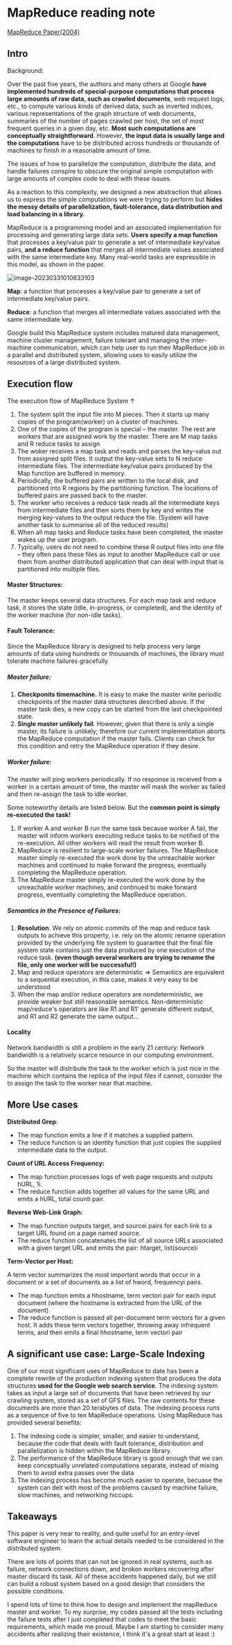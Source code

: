 

# MapReduce reading note

[MapReduce Paper(2004)](http://static.googleusercontent.com/media/research.google.com/en//archive/mapreduce-osdi04.pdf)

## Intro

Background:

Over the past five years, the authors and many others at Google **have implemented hundreds of special-purpose computations that process large amounts of raw data, such as crawled documents**, web request logs, etc., to compute various kinds of derived data, such as inverted indices, various representations of the graph structure of web documents, summaries of the number of pages crawled per host, the set of most frequent queries in a given day, etc. **Most such computations are conceptually straightforward**. However, **the input data is usually large and the computations** have to be distributed across hundreds or thousands of machines to finish in a reasonable amount of time. 

The issues of how to parallelize the computation, distribute the data, and handle failures conspire to obscure the original simple computation with large amounts of complex code to deal with these issues.

As a reaction to this complexity, we designed a new abstraction that allows us to express the simple computations we were trying to perform but **hides the messy details of parallelization, fault-tolerance, data distribution and load balancing in a library.**

MapReduce is a programming model and an associated implementation for processing and generating large data sets. **Users specify a map function** that processes a key/value pair to generate a set of intermediate key/value pairs, **and a reduce function** that merges all intermediate values associated with the same intermediate key. Many real-world tasks are expressible in this model, as shown in the paper.

![image-20230331010833103](./paper.assets/image-20230331010833103.png)

**Map**: a function that processes a key/value pair to generate a set of intermediate key/value pairs.

**Reduce**: a function that merges all intermediate values associated with the same intermediate key.

Google build this MapReduce system includes matured data management, machine cluster management, failure tolerant and managing the inter-machine communication, which can help user to run their MapReduce job in a parallel and distributed system, allowing uses to easily utilize the resources of a large distributed system.

## Execution flow



The execution flow of MapReduce System ↑

1. The system split the input file into M pieces. Then it starts up many copies of the program(worker) on a cluster of machines.
2. One of the copies of the program is special – the master. The rest are workers that are assigned work by the master. There are M map tasks and R reduce tasks to assign
3. The woker receives a map task and reads and parses the key-valus out from assigned split files. It output the key-value sets to N reduce intermediate files. The intermediate key/value pairs produced by the Map function are buffered in memory.
4. Periodically, the buffered pairs are written to the local disk, and partitioned into R regions by the partitioning function. The locations of buffered pairs are passed back to the master.
5. The worker who receives a reduce task reads all the intermediate keys from intermediate files and then sorts them by key and writes the merging key-values to the output reduce the file. (System will have another task to summarise all of the reduced results)
6. When all map tasks and Reduce tasks have been completed, the master wakes up the user program.
7. Typically, users do not need to combine these R output files into one file – they often pass these files as input to another MapReduce call or use them from another distributed application that can deal with input that is partitioned into multiple files.

#### **Master Structures:**

The master keeps several data structures. For each map task and reduce task, it stores the state (idle, in-progress, or completed), and the identity of the worker machine (for non-idle tasks).

#### **Fault Tolerance:**

Since the MapReduce library is designed to help process very large amounts of data using hundreds or thousands of machines, the library must tolerate machine failures gracefully

##### **Master failure:** 

1. **Checkponits timemachine.** It is easy to make the master write periodic checkpoints of the master data structures described above. If the master task dies, a new copy can be started from the last checkpointed state. 
2. **Single master unlikely fail**. However, given that there is only a single master, its failure is unlikely; therefore our current implementation aborts the MapReduce computation if the master fails. Clients can check for this condition and retry the MapReduce operation if they desire.

##### **Worker failure:** 

The master will ping workers periodically. If no response is received from a worker in a certain amount of time, the master will mask the worker as failed and then re-assign the task to idle worker. 

Some noteworthy details are listed below. But the **common point is simply re-executed the task!** 

1. If worker A and worker B run the same task because worker A fail, the master will inform workers executing reduce tasks to be notified of the re-execution. All other workers will read the result from worker B.
2. MapReduce is resilient to large-scale worker failures. The MapReduce master simply re-executed the work done by the unreachable worker machines and continued to make forward the progress, eventually completing the MapReduce operation.
3. The MapReduce master simply re-executed the work done by the unreachable worker machines, and continued to make forward progress, eventually completing the MapReduce operation.

##### **Semantics in the Presence of Failures:**

1. **Resolution**. We rely on atomic commits of the map and reduce task outputs to achieve this property, i.e. rely on the atomic rename operation provided by the underlying file system to guarantee that the final file system state contains just the data produced by one execution of the reduce task. **(even though several workers are trying to rename the file, only one worker will be successful!)**
2. Map and reduce operators are deterministic => Semantics are equivalent to a sequential execution, in this case, makes it very easy to be understood
3. When the map and/or reduce operators are nondeterministic, we provide weaker but still reasonable semantics. Non-deterministic map/reduce's operators are like R1 and R1' generate different output, and R1 and R2 generate the same output...

#### Locality 

Network bandwidth is still a problem in the early 21 century: Network bandwidth is a relatively scarce resource in our computing environment.

So the master will distribute the task to the worker which is just nice in the machine which contains the replica of the input files if cannot, consider the to assign the task to the worker near that machine.

## More Use cases

**Distributed Grep**: 

- The map function emits a line if it matches a supplied pattern. 
- The reduce function is an identity function that just copies the supplied intermediate data to the output.

**Count of URL Access Frequency:** 

- The map function processes logs of web page requests and outputs hURL, 1i. 
- The reduce function adds together all values for the same URL and emits a hURL, total counti pair.

**Reverse Web-Link Graph:** 

- The map function outputs target, and sourcei pairs for each link to a target URL found on a page named source. 
- The reduce function concatenates the list of all source URLs associated with a given target URL and emits the pair: htarget, list(source)i

**Term-Vector per Host:** 

A term vector summarizes the most important words that occur in a document or a set of documents as a list of hword, frequencyi pairs. 

- The map function emits a hhostname, term vectori pair for each input document (where the hostname is extracted from the URL of the document). 
- The reduce function is passed all per-document term vectors for a given host. It adds these term vectors together, throwing away infrequent terms, and then emits a final hhostname, term vectori pair

## A significant use case: Large-Scale Indexing

One of our most significant uses of MapReduce to date has been a complete rewrite of the production indexing system that produces the data structures **used for the Google web search service**. The indexing system takes as input a large set of documents that have been retrieved by our crawling system, stored as a set of GFS files. The raw contents for these documents are more than 20 terabytes of data. The indexing process runs as a sequence of five to ten MapReduce operations. Using MapReduce has provided several benefits:

1. The indexing code is simpler, smaller, and easier to understand, because the code that deals with fault tolerance, distribution and parallelization is hidden within the MapReduce library.
2. The performance of the MapReduce library is good enough that we can keep conceptually unrelated computations separate, instead of mixing them to avoid extra passes over the data
3. The indexing process has become much easier to operate, becuase the system can delt with most of the problems caused by machine failure, slow machines, and networking hiccups.

## Takeaways

This paper is very near to reality, and quite useful for an entry-level software engineer to learn the actual details needed to be considered in the distributed system. 

There are lots of points that can not be ignored in real systems, such as failure, network connections down, and broken workers recovering after master discard its task. All of these accidents happened daily, but we still can build a robust system based on a good design that considers the possible conditions.

I spend lots of time to think how to design and implement the mapReduce master and worker. To my surprise, my codes passed all the tests including the failure tests after I just completed that codes to meet the basic requirements, which made me proud. Maybe I am starting to consider many accidents after realizing their existence, I think it's a great start at least :)

